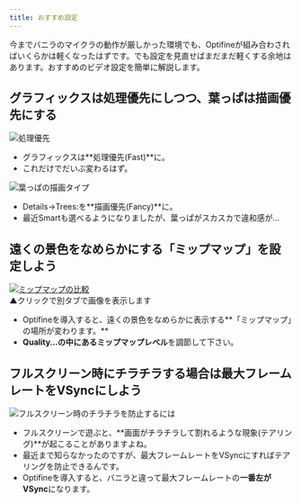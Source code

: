 ```yaml
---
title: おすすめ設定
---
```


今までバニラのマイクラの動作が厳しかった環境でも、Optifineが組み合わさればいくらかは軽くなったはずです。でも設定を見直せばまだまだ軽くする余地はあります。おすすめのビデオ設定を簡単に解説します。

## グラフィックスは処理優先にしつつ、葉っぱは描画優先にする

![処理優先](https://firebasestorage.googleapis.com/v0/b/markdown-gaming.appspot.com/o/images%2Fuserupload%2FQypDXOaUdVSlmrf7PvQ0NlwVyXI2%2F5c1c4a90-4d23-4eef-89a5-182dc1ed1dd0.png?alt=media&token=3d846c33-fcdd-4133-867f-cde0f431cd5b)

* グラフィックスは**処理優先(Fast)**に。
* これだけでだいぶ変わるはず。

![葉っぱの描画タイプ](https://firebasestorage.googleapis.com/v0/b/markdown-gaming.appspot.com/o/images%2Fuserupload%2FQypDXOaUdVSlmrf7PvQ0NlwVyXI2%2Faf56c302-72f8-4fba-a54a-b933be0739bc.png?alt=media&token=8d9650df-5ec4-426c-8327-55ddb1d03d15)

* Details→Trees:を**描画優先(Fancy)**に。
* 最近Smartも選べるようになりましたが、葉っぱがスカスカで違和感が…

## 遠くの景色をなめらかにする「ミップマップ」を設定しよう

[![ミップマップの比較](https://cdn-ak.f.st-hatena.com/images/fotolife/s/sasigume/20210208/20210208100344.png)](//exr-nap.sakura.ne.jp/www.napoan.com/wp-content/uploads/2016/03/c4f2ad4fe51cb4596bb900d31fbd578b.png)  
▲クリックで別タブで画像を表示します

* Optifineを導入すると、遠くの景色をなめらかに表示する**「ミップマップ」の場所が変わります。**
* **Quality…**の中にある**ミップマップレベル**を調節して下さい。

## フルスクリーン時にチラチラする場合は最大フレームレートをVSyncにしよう

![フルスクリーン時のチラチラを防止するには](https://cdn-ak.f.st-hatena.com/images/fotolife/s/sasigume/20210208/20210208122113.png)

* フルスクリーンで遊ぶと、**画面がチラチラして割れるような現象(テアリング)**が起こることがありますよね。
* 最近まで知らなかったのですが、最大フレームレートをVSyncにすればテアリングを防止できるんです。
* Optifineを導入すると、バニラと違って最大フレームレートの**一番左がVSync**になります。
